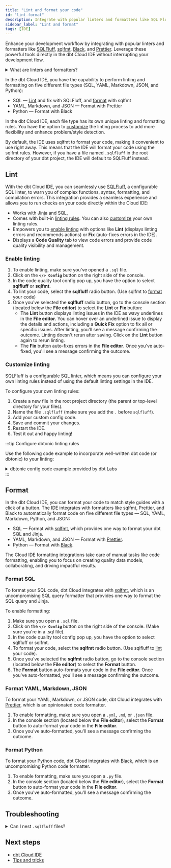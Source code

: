 ```yaml
---
title: "Lint and format your code"
id: "lint-format"
description: Integrate with popular linters and formatters like SQL Fluff, sqlfmt, Black, and Prettier."
sidebar_label: "Lint and format"
tags: [IDE]
---
```


Enhance your development workflow by integrating with popular linters and formatters like [SQLFluff](https://sqlfluff.com/), [sqlfmt](http://sqlfmt.com/), [Black](https://black.readthedocs.io/en/latest/), and [Prettier](https://prettier.io/). Leverage these powerful tools directly in the dbt Cloud IDE without interrupting your development flow.

<details>
<summary>What are linters and formatters? </summary>
Linters analyze code for errors, bugs, and style issues, while formatters fix style and formatting rules. 
</details>


In the dbt Cloud IDE, you have the capability to perform linting and formatting on five different file types (SQL, YAML, Markdown, JSON, and Python):
 
- SQL &mdash; [Lint](#lint) and fix with SQLFluff, and [format](#format) with sqlfmt
- YAML, Markdown, and JSON &mdash; Format with Prettier
- Python &mdash; Format with Black

In the dbt Cloud IDE, each file type has its own unique linting and formatting rules. You have the option to [customize](#customize-linting) the linting process to add more flexibility and enhance problem/style detection. 

By default, the IDE uses sqlfmt to format your code, making it convenient to use right away. This means that the IDE will format your code using the sqlfmt rules. However, if you have a file named `.sqlfluff` in the root directory of your dbt project, the IDE will default to SQLFluff instead.

<DocCarousel slidesPerView={1}>

<Lightbox src="/img/docs/dbt-cloud/cloud-ide/sqlfluff.gif" width="100%" title="Use SQLFluff to lint/format your SQL code, and view code errors in the Code Quality tab."/>

<Lightbox src="/img/docs/dbt-cloud/cloud-ide/sqlfmt.gif" width="95%" title="Use sqlfmt to format your SQL code."/>

<Lightbox src="/img/docs/dbt-cloud/cloud-ide/prettier.gif" width="95%" title="Format YAML, Markdown, and JSON files using Prettier."/>

<Lightbox src="/img/docs/dbt-cloud/cloud-ide/ide-sql-popup.jpg" width="95%" title="Use the Config button to select your tool."/>

<Lightbox src="/img/docs/dbt-cloud/cloud-ide/ide-sqlfluff-config.jpg" width="95%" title="Customize linting by configuring your own linting code rules, including dbtonic linting/styling."/>

</DocCarousel>

## Lint

With the dbt Cloud IDE, you can seamlessly use [SQLFluff](https://sqlfluff.com/), a configurable SQL linter, to warn you of complex functions, syntax, formatting, and compilation errors. This integration provides a seamless experience and allows you to run checks on your code directly within the Cloud IDE:

- Works with Jinja and SQL, 
- Comes with built-in [linting rules](https://docs.sqlfluff.com/en/stable/rules.html). You can also [customize](#customize-linting) your own linting rules.
- Empowers you to [enable linting](#enable-linting) with options like **Lint** (displays linting errors and recommends actions) or **Fix** (auto-fixes errors in the IDE).
- Displays a **Code Quality** tab to view code errors and provide code quality visibility and management. 

### Enable linting

1. To enable linting, make sure you've opened a `.sql` file.
2. Click on the **`</> Config`** button on the right side of the console. 
3. In the code quality tool config pop up, you have the option to select **sqlfluff** or **sqlfmt**. 
4. To lint your code, select the **sqlfluff** radio button. (Use sqlfmt to [format](#format) your code)
5. Once you've selected the **sqlfluff** radio button, go to the console section (located below the **File editor**) to select the **Lint** or **Fix** button:
    - The **Lint** button displays linting issues in the IDE as wavy underlines in the **File editor**. You can hover over an underlined issue to display the details and actions, including a **Quick Fix** option to fix all or specific issues. After linting, you'll see a message confirming the outcome. Linting doesn't rerun after saving. Click on the **Lint** button again to rerun linting.
    - The **Fix** button auto-fixes errors in the **File editor**. Once you've auto-fixed, you'll see a message confirming the outcome. 

<Lightbox src="/img/docs/dbt-cloud/cloud-ide/ide-lint-format-console.gif" width="95%" title="Use the Lint or Fix button in the console section to lint or auto-fix your code."/>

### Customize linting

SQLFluff is a configurable SQL linter, which means you can configure your own linting rules instead of using the default linting settings in the IDE.  

To configure your own linting rules:

1. Create a new file in the root project directory (the parent or top-level directory for your files).
2. Name the file `.sqlfluff` (make sure you add the `.` before `sqlfluff`).
3. Add your custom config code. 
4. Save and commit your changes.
5. Restart the IDE.
6. Test it out and happy linting!

:::tip Configure dbtonic linting rules

Use the following code example to incorporate well-written dbt code (or dbtonic) to your linting:

<details>
<summary>dbtonic config code example provided by dbt Labs</summary>

```
[sqlfluff]
templater = dbt
# This change (from jinja to dbt templater) will make linting slower
# because linting will first compile dbt code into data warehouse code.
runaway_limit = 10
max_line_length = 80
indent_unit = space

[sqlfluff:indentation]
tab_space_size = 4

[sqlfluff:layout:type:comma]
spacing_before = touch
line_position = trailing

[sqlfluff:rules:capitalisation.keywords] 
capitalisation_policy = lower

[sqlfluff:rules:aliasing.table]
aliasing = explicit

[sqlfluff:rules:aliasing.column]
aliasing = explicit

[sqlfluff:rules:aliasing.expression]
allow_scalar = False

[sqlfluff:rules:capitalisation.identifiers]
extended_capitalisation_policy = lower

[sqlfluff:rules:capitalisation.functions]
capitalisation_policy = lower

[sqlfluff:rules:capitalisation.literals]
capitalisation_policy = lower

[sqlfluff:rules:ambiguous.column_references]  # Number in group by
group_by_and_order_by_style = implicit
```
</details>
:::

<Lightbox src="/img/docs/dbt-cloud/cloud-ide/ide-sqlfluff-config.jpg" width="95%" title="Customize linting by configuring your own linting code rules, including dbtonic linting/styling."/>

<!--
<Tabs>
<TabItem value="configure" label="Configure your own linting rules">

To configure your own linting rules:

1. Create a new file in the root project directory (the parent or top-level directory for your files)
2. Name the file `.sqlfluff` (make sure you add the `.` before `sqlfluff`)
3. Add the customize config code. Use the following config code example to incorporate well-written dbt code (or dbtonic) to your linting:

```
[sqlfluff]
templater = dbt
# This change (from jinja to dbt templater) will make linting slower
# because linting will first compile dbt code into data warehouse code.
runaway_limit = 10
max_line_length = 80
indent_unit = space

[sqlfluff:indentation]
tab_space_size = 4

[sqlfluff:layout:type:comma]
spacing_before = touch
line_position = trailing

[sqlfluff:rules:capitalisation.keywords] 
capitalisation_policy = lower

[sqlfluff:rules:aliasing.table]
aliasing = explicit

[sqlfluff:rules:aliasing.column]
aliasing = explicit

[sqlfluff:rules:aliasing.expression]
allow_scalar = False

[sqlfluff:rules:capitalisation.identifiers]
extended_capitalisation_policy = lower

[sqlfluff:rules:capitalisation.functions]
capitalisation_policy = lower

[sqlfluff:rules:capitalisation.literals]
capitalisation_policy = lower

[sqlfluff:rules:ambiguous.column_references]  # Number in group by
group_by_and_order_by_style = implicit
```
4. Save and commit your changes
5. Restart the IDE??
6. Test it out and happy linting!

</TabItem>

<TabItem value="dbtonic" label="Configure dbtonic linting rules">

To incorporate well-written dbt code (or dbtonic) and best practices to your linting rules, dbt Labs created the following dbtonic config code for you to save and use in your dbt project. 

1. Create a new .sqlfluff file in the root project directory (the parent or top-level directory for your files)
2. Name the file `.sqlfluff` (make sure you add the `.` before `sqlfluff`)
3. Add the following config code:

```
[sqlfluff]
templater = dbt
# This change (from jinja to dbt templater) will make linting slower
# because linting will first compile dbt code into data warehouse code.
runaway_limit = 10
max_line_length = 80
indent_unit = space

[sqlfluff:indentation]
tab_space_size = 4

[sqlfluff:layout:type:comma]
spacing_before = touch
line_position = trailing

[sqlfluff:rules:capitalisation.keywords] 
capitalisation_policy = lower

[sqlfluff:rules:aliasing.table]
aliasing = explicit

[sqlfluff:rules:aliasing.column]
aliasing = explicit

[sqlfluff:rules:aliasing.expression]
allow_scalar = False

[sqlfluff:rules:capitalisation.identifiers]
extended_capitalisation_policy = lower

[sqlfluff:rules:capitalisation.functions]
capitalisation_policy = lower

[sqlfluff:rules:capitalisation.literals]
capitalisation_policy = lower

[sqlfluff:rules:ambiguous.column_references]  # Number in group by
group_by_and_order_by_style = implicit
```

4. Save and commit your changes
5. Restart the IDE??
6. Test it out and happy dbtonic linting!

<Lightbox src="/img/docs/dbt-cloud/cloud-ide/ide-sqlfluff-config.jpg" width="95%" title="Customize linting by configuring your own linting code rules, including dbtonic linting/styling."/>

</TabItem>
</Tabs>
-->

## Format

In the dbt Cloud IDE, you can format your code to match style guides with a click of a button. The IDE integrates with formatters like sqlfmt, Prettier, and Black to automatically format code on five different file types &mdash; SQL, YAML, Markdown, Python, and JSON:

- SQL &mdash; Format with [sqlfmt](http://sqlfmt.com/), which provides one way to format your dbt SQL and Jinja.
- YAML, Markdown, and JSON &mdash; Format with [Prettier](https://prettier.io/). 
- Python &mdash; Format with [Black](https://black.readthedocs.io/en/latest/).

The Cloud IDE formatting integrations take care of manual tasks like code formatting, enabling you to focus on creating quality data models, collaborating, and driving impactful results.

### Format SQL

To format your SQL code, dbt Cloud integrates with [sqlfmt](http://sqlfmt.com/), which is an uncompromising SQL query formatter that provides one way to format the SQL query and Jinja.

To enable formatting:

1. Make sure you open a `.sql` file.
2. Click on the **`</> Config`** button on the right side of the console. (Make sure you're in a .sql file).
3. In the code quality tool config pop up, you have the option to select sqlfluff or sqlfmt. 
4. To format your code, select the **sqlfmt** radio button. (Use sqlfluff to [lint](#linting) your code).
5. Once you've selected the **sqlfmt** radio button, go to the console section (located below the **File editor**) to select the **Format** button. 
6. The **Format** button auto-formats your code in the **File editor**. Once you've auto-formatted, you'll see a message confirming the outcome. 

<Lightbox src="/img/docs/dbt-cloud/cloud-ide/sqlfmt.gif" width="95%" title="Use sqlfmt to format your SQL code."/>

### Format YAML, Markdown, JSON

To format your YAML, Markdown, or JSON code, dbt Cloud integrates with [Prettier](https://prettier.io/), which is an opinionated code formatter.

1. To enable formatting, make sure you open a `.yml`, `.md`, or `.json` file.
2. In the console section (located below the **File editor**), select the **Format** button to auto-format your code in the **File editor**. 
3. Once you've auto-formatted, you'll see a message confirming the outcome. 

<Lightbox src="/img/docs/dbt-cloud/cloud-ide/prettier.gif" width="95%" title="Format YAML, Markdown, and JSON files using Prettier."/>

### Format Python

To format your Python code, dbt Cloud integrates with [Black](https://black.readthedocs.io/en/latest/), which is an uncompromising Python code formatter.

1. To enable formatting, make sure you open a `.py` file.
2. In the console section (located below the **File editor**), select the **Format** button to auto-format your code in the **File editor**. 
3. Once you've auto-formatted, you'll see a message confirming the outcome. 

## Troubleshooting

<details>
<summary>Can I nest <code>.sqlfluff</code> files?</summary>

To ensure optimal code quality, it's highly recommended you have one main `.sqlfluff` configuration file in the root folder of your project. However, you have the flexibility to customize and include an additional child `.sqlfluff` configuration file within specific subfolders of your dbt project. <br /><br />By nesting a `.sqlfluff` file in a subfolder, SQLFluff will apply the rules defined in that subfolder's configuration file to any files located within it. For all other files and folders outside of the subfolder, the rules specified in the parent `.sqlfluff` file will be used. This hierarchical approach allows for tailored linting rules while maintaining consistency throughout your project. Refer to [SQLFluff documentation](https://docs.sqlfluff.com/en/stable/configuration.html#configuration-files) for more info.

</details>


## Next steps

- [dbt Cloud IDE](/docs/cloud/dbt-cloud-ide/develop-in-the-cloud)
- [Tips and tricks](/docs/cloud/dbt-cloud-ide/dbt-cloud-tips)
